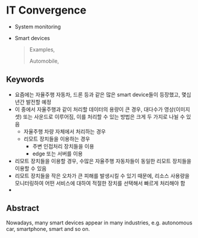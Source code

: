 # IT Convergence

- System monitoring

- Smart devices

  > Examples,
  >
  > Automobile, 



## Keywords

- 요즘에는 자율주행 자동차, 드론 등과 같은 많은 smart device들이 등장했고, 몇십년간 발전할 예정
- 이 중에서 자율주행과 같이 처리할 데이터의 용량이 큰 경우, 대다수가 영상(이미지 셋) 또는 사운드로 이루어짐, 이를 처리할 수 있는 방법은 크게 두 가지로 나뉠 수 있음
  - 자율주행 차량 자체에서 처리하는 경우
  - 리모트 장치들을 이용하는 경우
    - 주변 인접처리 장치들을 이용
    - edge 또는 서버를 이용
- 리모트 장치들을 이용할 경우, 수많은 자율주행 자동차들이 동일한 리모트 장치들을 이용할 수 있음
- 리모트 장치들을 작은 오차가 큰 피해를 발생시킬 수 있기 때문에, 리소스 사용량을 모니터링하여 어떤 서비스에 대하여 적절한 장치를 선택해서 빠르게 처리해야 함
- 



## Abstract 

 Nowadays, many smart devices appear in many industries, e.g. autonomous car, smartphone, smart and so on.
